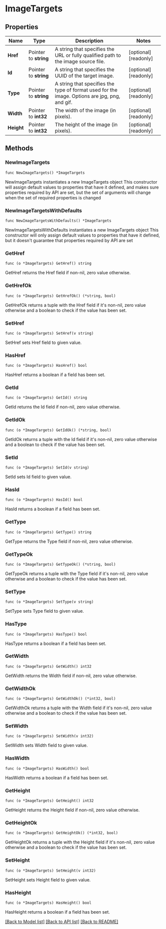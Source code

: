 # ImageTargets

## Properties

Name | Type | Description | Notes
------------ | ------------- | ------------- | -------------
**Href** | Pointer to **string** | A string that specifies the URL or fully qualified path to the image source file. | [optional] [readonly] 
**Id** | Pointer to **string** | A string that specifies the UUID of the target image. | [optional] [readonly] 
**Type** | Pointer to **string** | A string that specifies the type of format used for the image. Options are jpg, png, and gif. | [optional] [readonly] 
**Width** | Pointer to **int32** | The width of the image (in pixels). | [optional] [readonly] 
**Height** | Pointer to **int32** | The height of the image (in pixels). | [optional] [readonly] 

## Methods

### NewImageTargets

`func NewImageTargets() *ImageTargets`

NewImageTargets instantiates a new ImageTargets object
This constructor will assign default values to properties that have it defined,
and makes sure properties required by API are set, but the set of arguments
will change when the set of required properties is changed

### NewImageTargetsWithDefaults

`func NewImageTargetsWithDefaults() *ImageTargets`

NewImageTargetsWithDefaults instantiates a new ImageTargets object
This constructor will only assign default values to properties that have it defined,
but it doesn't guarantee that properties required by API are set

### GetHref

`func (o *ImageTargets) GetHref() string`

GetHref returns the Href field if non-nil, zero value otherwise.

### GetHrefOk

`func (o *ImageTargets) GetHrefOk() (*string, bool)`

GetHrefOk returns a tuple with the Href field if it's non-nil, zero value otherwise
and a boolean to check if the value has been set.

### SetHref

`func (o *ImageTargets) SetHref(v string)`

SetHref sets Href field to given value.

### HasHref

`func (o *ImageTargets) HasHref() bool`

HasHref returns a boolean if a field has been set.

### GetId

`func (o *ImageTargets) GetId() string`

GetId returns the Id field if non-nil, zero value otherwise.

### GetIdOk

`func (o *ImageTargets) GetIdOk() (*string, bool)`

GetIdOk returns a tuple with the Id field if it's non-nil, zero value otherwise
and a boolean to check if the value has been set.

### SetId

`func (o *ImageTargets) SetId(v string)`

SetId sets Id field to given value.

### HasId

`func (o *ImageTargets) HasId() bool`

HasId returns a boolean if a field has been set.

### GetType

`func (o *ImageTargets) GetType() string`

GetType returns the Type field if non-nil, zero value otherwise.

### GetTypeOk

`func (o *ImageTargets) GetTypeOk() (*string, bool)`

GetTypeOk returns a tuple with the Type field if it's non-nil, zero value otherwise
and a boolean to check if the value has been set.

### SetType

`func (o *ImageTargets) SetType(v string)`

SetType sets Type field to given value.

### HasType

`func (o *ImageTargets) HasType() bool`

HasType returns a boolean if a field has been set.

### GetWidth

`func (o *ImageTargets) GetWidth() int32`

GetWidth returns the Width field if non-nil, zero value otherwise.

### GetWidthOk

`func (o *ImageTargets) GetWidthOk() (*int32, bool)`

GetWidthOk returns a tuple with the Width field if it's non-nil, zero value otherwise
and a boolean to check if the value has been set.

### SetWidth

`func (o *ImageTargets) SetWidth(v int32)`

SetWidth sets Width field to given value.

### HasWidth

`func (o *ImageTargets) HasWidth() bool`

HasWidth returns a boolean if a field has been set.

### GetHeight

`func (o *ImageTargets) GetHeight() int32`

GetHeight returns the Height field if non-nil, zero value otherwise.

### GetHeightOk

`func (o *ImageTargets) GetHeightOk() (*int32, bool)`

GetHeightOk returns a tuple with the Height field if it's non-nil, zero value otherwise
and a boolean to check if the value has been set.

### SetHeight

`func (o *ImageTargets) SetHeight(v int32)`

SetHeight sets Height field to given value.

### HasHeight

`func (o *ImageTargets) HasHeight() bool`

HasHeight returns a boolean if a field has been set.


[[Back to Model list]](../README.md#documentation-for-models) [[Back to API list]](../README.md#documentation-for-api-endpoints) [[Back to README]](../README.md)


